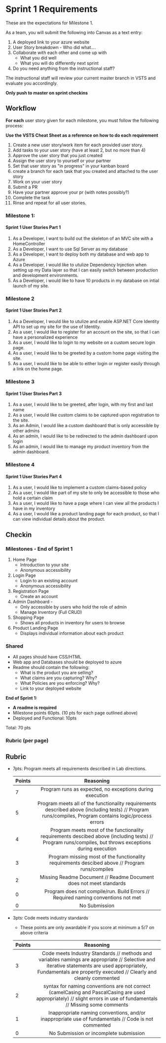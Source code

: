 # Sprint 1 Requirements

These are the expectations for Milestone 1.

As a team, you will submit the following into Canvas as a text entry:

1. A deployed link to your azure website
2. User Story breakdown - Who did what....
3. Collaborate with each other and come up with 
    - What you did well
    - What you will do differently next sprint
4. Do you need anything from the instructional staff?

The instructional staff will review your current master branch in VSTS and evaluate you accordingly.

**Only push to master on sprint checkins**

## Workflow
**For each** user story given for each milestone, you must follow the following process:

**Use the VSTS Cheat Sheet as a reference on how to do each requirement**

1. Create a new user story/work item for each provided user story.  
2. Add tasks to your user story (have at least 2, but no more than 4)
3. Approve the user story that you just created
4. Assign the user story to yourself or your partner
5. Set that user story as "in progress" in your kanban board
6. create a branch for each task that you created and attached to the user story
7. Work on your user story
8. Submit a PR
9. Have your partner approve your pr (with notes possibly?)
10. Complete the task
11. Rinse and repeat for all user stories.

### Milestone 1:

#### Sprint 1 User Stories Part 1
1. As a Developer, I want to build out the skeleton of an MVC site with a HomeController
2. As a Developer, I want to use Sql Server as my database
3. As a Developer, I want to deploy both my database and web app to Azure
4. As a Developer, I would like to utulize Dependency Injection when setting up my Data layer so that I can
easily switch between production and development environments. 
5. As a Developer, i would like to have 10 products in my database on intial launch of my site. 

### Milestone 2

#### Sprint 1 User Stories Part 2
1. As a Developer, I would like to utulize and enable ASP.NET Core Identity API to set up my site for the use of Identity.
2. As a user, I would like to register for an account on the site, so that I can have a personalized experience
3. As a user, I would like to login to my website on a custom secure login page.
4. As a user, I would like to be greeted by a custom home page visiting the site. 
5. As a user, I would like to be able to either login or register easily through a link on the home page. 

### Milestone 3

#### Sprint 1 User Stories Part 3
1. As a user, I would like to be greeted, after login, with my first and last name
2. As a user, I would like custom claims to be captured upon registration to the site.
4. As an Admin, I would like a custom dashboard that is only accessible by other admins
5. As an admin, I would like to be redirected to the admin dashboard upon login
6. As an admin, I would like to manage my product inventory from the admin dashboard. 


### Milestone 4

#### Sprint 1 User Stories Part 4
1. As a user, I would like to implement a custom claims-based policy
2. As a user, I would like part of my site to only be accessible to those who hold a certain claim 
3. As a user, I would like to have a page where I can view all the products I have in my inventory
4. As a user, I would like a product landing page for each product, so that I can view individual details about the product.


## Checkin

### Milestones - End of Sprint 1
1. Home Page
   - Introduction to your site
   - Anonymous accessibility
2. Login Page
   - Login to an existing account
   - Anonymous accessibility
3. Registration Page
   - Create an account
4. Admin Dashboard - 
   - Only accessible by users who hold the role of admin
   - Manage Inventory (Full CRUD)
5. Shopping Page
   - Shows all products in inventory for users to browse
6. Product Landing Page
   - Displays individual information about each product


### Shared
- All pages should have CSS/HTML
- Web app and Databases should be deployed to azure
- Readme should contain the following:
  - What is the product you are selling?
  - What claims are you capturing? Why?
  - What Policies are you enforcing? Why?
  - Link to your deployed website

**End of Sprint 1:** 
  - **A readme is required**
  - Milestone points 60pts. (10 pts for each page outlined above)
  - Deployed and Functional: 10pts

Total: 70 pts

### Rubric (per page)
## Rubric
- 7pts: Program meets all requirements described in Lab directions.

	Points  | Reasoning | 
	 ------------ | :-----------: | 
	7       | Program runs as expected, no exceptions during execution |
	5       | Program meets all of the  functionality requirements described above (including tests) // Program runs/compiles, Program contains logic/process errors|
	4       | Program meets most of the functionality requirements descibed above (including tests)  // Program runs/compiles, but throws exceptions during execution |
	3       | Program missing most of the functionality requirements descibed above // Program runs/compiles |
	2       | Missing Readme Document // Readme Document does not meet standards |
	0       | Program does not compile/run. Build Errors // Required naming conventions not met |
	0       | No Submission |

- 3pts: Code meets industry standards
	- These points are only awardable if you score at minimum a 5/7 on above criteria

	Points  | Reasoning | 
	 ------------ | :-----------: | 
	3       | Code meets Industry Standards // methods and variables namings are appropriate // Selective and iterative statements are used appropriately, Fundamentals are propertly executed // Clearly and cleanly commented |
	2       | syntax for naming conventions are not correct (camelCasing and PascalCasing are used appropriately) // slight errors in use of fundamentals // Missing some comments |
	1       | Inappropriate naming conventions, and/or inappropriate use of fundamentals // Code is not commented  |
	0       | No Submission or incomplete submission |



